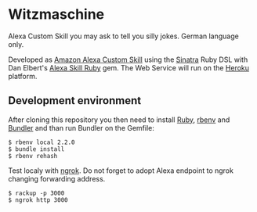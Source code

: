 # Witzmaschine

Alexa Custom Skill you may ask to tell you silly jokes. German language only. 

Developed as [Amazon Alexa Custom Skill](https://developer.amazon.com/public/solutions/alexa/alexa-skills-kit/overviews/understanding-custom-skills)
using the [Sinatra](http://www.sinatrarb.com/) Ruby DSL
with Dan Elbert's [Alexa Skill Ruby](https://github.com/DanElbert/alexa_skills_ruby) gem. 
The Web Service will run on the [Heroku](https://www.heroku.com/) platform.
                                                           
## Development environment
                                                        
After cloning this repository you then need to install [Ruby](https://www.ruby-lang.org/), [rbenv](http://rbenv.org/) and [Bundler](http://bundler.io/) and than run Bundler on the Gemfile:

    $ rbenv local 2.2.0
    $ bundle install
    $ rbenv rehash

Test localy with [ngrok](https://ngrok.com/). Do not forget to adopt Alexa endpoint to ngrok changing forwarding address.

    $ rackup -p 3000
    $ ngrok http 3000